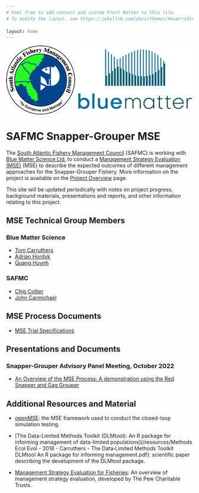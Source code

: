 ```yaml
---
# Feel free to add content and custom Front Matter to this file.
# To modify the layout, see https://jekyllrb.com/docs/themes/#overriding-theme-defaults

layout: home
---
```


![](img/logo.png)

# SAFMC Snapper-Grouper MSE

The [South Atlantic Fishery Management Council](https://safmc.net/) (SAFMC) is working with [Blue Matter Science Ltd.](https://www.bluematterscience.com/) to conduct a [Management Strategy Evaluation (MSE)](https://harveststrategies.org/management-strategy-evaluation-2/) (MSE) to describe the expected outcomes of different management approaches for the Snapper-Grouper Fishery. More information on the project is available on the [Project Overview](/about) page.

This site will be updated periodically with notes on project progress, background materials, presentations and reports, and other information relating to this project. 


## MSE Technical Group Members

### Blue Matter Science
- [Tom Carruthers](mailto:tom@bluematterscience.com)
- [Adrian Hordyk](mailto:adrian@bluematterscience.com)
- [Quang Huynh](mailto:quang@bluematterscience.com)

### SAFMC 
- [Chip Collier](mailto:chip.collier@safmc.net)
- [John Carmichael](mailto:john.carmichael@safmc.net)


## MSE Process Documents
- [MSE Trial Specifications](/TS)

## Presentations and Documents

### Snapper-Grouper Advisory Panel Meeting, October 2022

- [An Overview of the MSE Process: A demonstration using the Red Snapper and Gag Grouper](/resources/2022_Oct_Snapper_Grouper_Advisory_Panel/RedSnapper_Gag_demo.pdf)


## Additional Resources and Material

- [openMSE](https://openmse.com/): the MSE framework used to conduct the closed-loop simulation testing.

- [The Data-Limited Methods Toolkit (DLMtool): An R package for informing management of data-limited populations](/resources/Methods Ecol Evol - 2018 - Carruthers - The Data‐Limited Methods Toolkit  DLMtool   An R package for informing management.pdf): scientific paper describing the development of the DLMtool package.

- [Management Strategy Evaluation for Fisheries](https://www.pewtrusts.org/en/research-and-analysis/fact-sheets/2016/11/management-strategy-evaluation-for-fisheries): An overview of management strategy evaluation, developed by The Pew Charitable Trusts.










